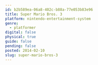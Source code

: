 ```yaml
---
id: b2b589ea-06a8-402c-b88a-77e053b83e96
title: Super Mario Bros. 3
platform: nintendo-entertainment-system
genre:
  - platformer
digital: false
physical: true
guide: false
pending: false
posted: 2014-02-10
slug: super-mario-bros-3
---
```

